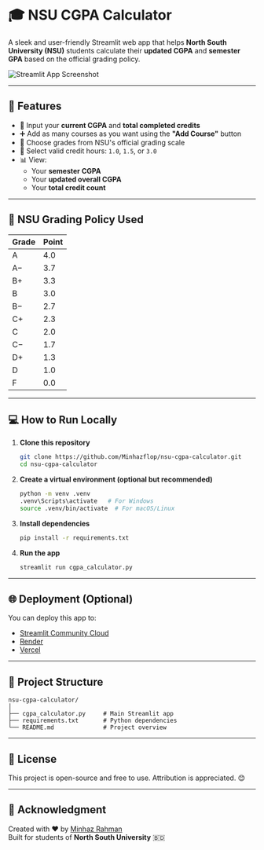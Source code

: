 # 🎓 NSU CGPA Calculator

A sleek and user-friendly Streamlit web app that helps **North South University (NSU)** students calculate their **updated CGPA** and **semester GPA** based on the official grading policy.

![Streamlit App Screenshot](https://img.shields.io/badge/Streamlit-App-brightgreen?logo=streamlit)

---

## 🚀 Features

- 📌 Input your **current CGPA** and **total completed credits**
- ➕ Add as many courses as you want using the **"Add Course"** button
- 📝 Choose grades from NSU's official grading scale
- 🧮 Select valid credit hours: `1.0`, `1.5`, or `3.0`
- 📊 View:
  - Your **semester CGPA**
  - Your **updated overall CGPA**
  - Your **total credit count**

---

## 🏫 NSU Grading Policy Used

| Grade | Point |
|-------|-------|
| A     | 4.0   |
| A−    | 3.7   |
| B+    | 3.3   |
| B     | 3.0   |
| B−    | 2.7   |
| C+    | 2.3   |
| C     | 2.0   |
| C−    | 1.7   |
| D+    | 1.3   |
| D     | 1.0   |
| F     | 0.0   |

---

## 💻 How to Run Locally

1. **Clone this repository**
   ```bash
   git clone https://github.com/Minhazflop/nsu-cgpa-calculator.git
   cd nsu-cgpa-calculator
   ```

2. **Create a virtual environment (optional but recommended)**
   ```bash
   python -m venv .venv
   .venv\Scripts\activate   # For Windows
   source .venv/bin/activate  # For macOS/Linux
   ```

3. **Install dependencies**
   ```bash
   pip install -r requirements.txt
   ```

4. **Run the app**
   ```bash
   streamlit run cgpa_calculator.py
   ```

---

## 🌐 Deployment (Optional)

You can deploy this app to:

- [Streamlit Community Cloud](https://streamlit.io/cloud)
- [Render](https://render.com/)
- [Vercel](https://vercel.com/)

---

## 📁 Project Structure

```
nsu-cgpa-calculator/
│
├── cgpa_calculator.py     # Main Streamlit app
├── requirements.txt       # Python dependencies
└── README.md              # Project overview
```

---

## 📄 License

This project is open-source and free to use. Attribution is appreciated. 😊

---

## 🙌 Acknowledgment

Created with ❤️ by [Minhaz Rahman](https://github.com/Minhazflop)  
Built for students of **North South University** 🇧🇩
